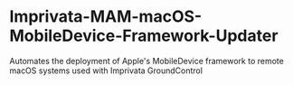 # Imprivata-MAM-macOS-MobileDevice-Framework-Updater
Automates the deployment of Apple's MobileDevice framework to remote macOS systems used with Imprivata GroundControl
